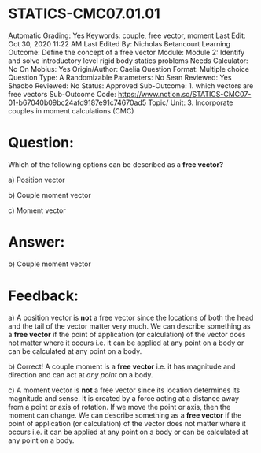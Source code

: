 # STATICS-CMC07.01.01

Automatic Grading: Yes
Keywords: couple, free vector, moment
Last Edit: Oct 30, 2020 11:22 AM
Last Edited By: Nicholas Betancourt
Learning Outcome: Define the concept of a free vector
Module: Module 2: Identify and solve introductory level rigid body statics problems
Needs Calculator: No
On Mobius: Yes
Origin/Author: Caelia
Question Format: Multiple choice
Question Type: A
Randomizable Parameters: No
Sean Reviewed: Yes
Shaobo Reviewed: No
Status: Approved
Sub-Outcome: 1. which vectors are free vectors
Sub-Outcome Code: https://www.notion.so/STATICS-CMC07-01-b67040b09bc24afd9187e91c74670ad5
Topic/ Unit: 3. Incorporate couples in moment calculations (CMC)

# Question:

Which of the following options can be described as a **free vector?**

a) Position vector

b) Couple moment vector

c) Moment vector

# Answer:

b) Couple moment vector

# Feedback:

a) A position vector is **not** a free vector since the locations of both the head and the tail of the vector matter very much. We can describe something as a **free vector** if the point of application (or calculation) of the vector does not matter where it occurs i.e. it can be applied at any point on a body or can be calculated at any point on a body. 

b) Correct! A couple moment is a **free vector** i.e. it has magnitude and direction and can act at *any point* on a body. 

c) A moment vector is **not** a free vector since its location determines its magnitude and sense.  It is created by a force acting at a distance away from a point or axis of rotation.  If we move the point or axis, then the moment can change.  We can describe something as a **free vector** if the point of application (or calculation) of the vector does not matter where it occurs i.e. it can be applied at any point on a body or can be calculated at any point on a body.